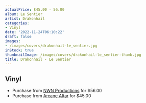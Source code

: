 ```yaml
---
actualPrice: $45.00 - 56.00
album: Le Sentier
artist: Drakonhail
categories:
- Vinyl
date: '2022-11-24T06:10:22'
draft: false
images:
- /images/covers/drakonhail-le_sentier.jpg
inStock: true
thumbnailImage: /images/covers/drakonhail-le_sentier-thumb.jpg
title: Drakonhail - Le Sentier
---
```


## Vinyl
* Purchase from [NWN Productions](http://shop.nwnprod.com/index.php?route=product/product&path=75&product_id=22664&sort=pd.name&order=ASC) for $56.00
* Purchase from [Arcane Altar](https://arcanealtar.bigcartel.com/product/drakonhail-le-sentier-2xlp) for $45.00
